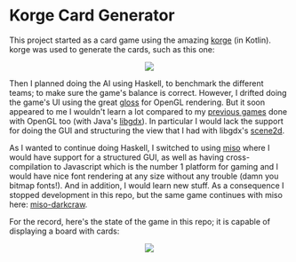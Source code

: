 # Korge Card Generator

This project started as a card game using the amazing
[korge](https://korge.soywiz.com/) (in Kotlin). korge was used to generate
the cards, such as this one:

<p align="center">
  <img src="https://i.imgur.com/yJeMc3E.png"/>
</p>

Then I planned doing the AI using Haskell, to benchmark the
different teams; to make sure the game's balance is correct. However,
I drifted doing the game's UI using the great
[gloss](https://hackage.haskell.org/package/gloss/docs/Graphics-Gloss.html)
for OpenGL rendering. But it soon appeared to me I wouldn't learn
a lot compared to my [previous games](https://hgames.itch.io/) done
with OpenGL too (with Java's [libgdx](https://libgdx.badlogicgames.com/)).
In particular I would lack the support for doing the GUI and structuring
the view that I had with libgdx's [scene2d](https://github.com/libgdx/libgdx/wiki/Scene2d).

As I wanted to continue doing Haskell, I switched to using
[miso](https://github.com/dmjio/miso) where I would have support for
a structured GUI, as well as having cross-compilation to Javascript which
is the number 1 platform for gaming and I would have nice
font rendering at any size without any trouble (damn you bitmap fonts!).
And in addition, I would learn new stuff.
As a consequence I stopped
development in this repo, but the same game continues with miso here:
[miso-darkcraw](https://github.com/smelc/miso-darkcraw).

For the record, here's the state of the game in this repo; it is capable
of displaying a board with cards:

<p align="center">
  <img src="https://i.imgur.com/bdj4Zhw.png"/>
</p>
